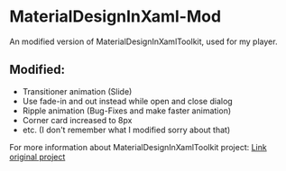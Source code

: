 # MaterialDesignInXaml-Mod
An modified version of MaterialDesignInXamlToolkit, used for my player.

## Modified:
- Transitioner animation (Slide)
- Use fade-in and out instead while open and close dialog
- Ripple animation (Bug-Fixes and make faster animation)
- Corner card increased to 8px
- etc. (I don't remember what I modified sorry about that)

For more information about MaterialDesignInXamlToolkit project: [Link original project](https://github.com/MaterialDesignInXAML/MaterialDesignInXamlToolkit)
